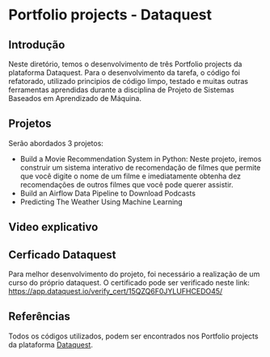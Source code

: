 # Portfolio projects - Dataquest

## Introdução

Neste diretório, temos o desenvolvimento de três Portfolio projects da plataforma Dataquest. Para o desenvolvimento da tarefa, o código foi refatorado, utilizado principios de código limpo, testado e muitas outras ferramentas aprendidas durante a disciplina de Projeto de Sistemas Baseados em Aprendizado de Máquina.

## Projetos
Serão abordados 3 projetos:
* Build a Movie Recommendation System in Python: Neste projeto, iremos construir um sistema interativo de recomendação de filmes que permite que você digite o nome de um filme e imediatamente obtenha dez recomendações de outros filmes que você pode querer assistir. 
* Build an Airflow Data Pipeline to Download Podcasts
* Predicting The Weather Using Machine Learning

## Video explicativo

## Cerficado Dataquest
Para melhor desenvolvimento do projeto, foi necessário a realização de um curso do próprio dataquest. O certificado pode ser verificado neste link: https://app.dataquest.io/verify_cert/15QZQ6F0JYLUFHCEDO45/ 


## Referências
Todos os códigos utilizados, podem ser encontrados nos Portfolio projects da plataforma [Dataquest](https://app.dataquest.io/).
